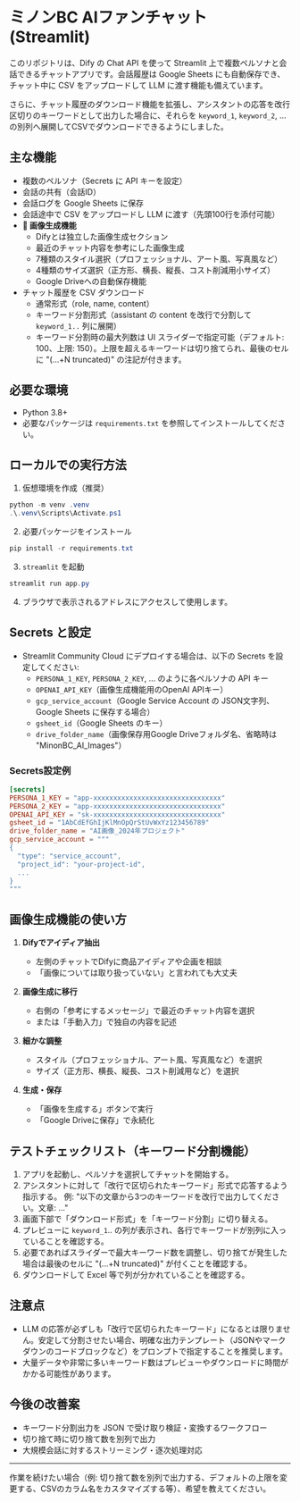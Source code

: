 # ミノンBC AIファンチャット (Streamlit)

このリポジトリは、Dify の Chat API を使って Streamlit 上で複数ペルソナと会話できるチャットアプリです。会話履歴は Google Sheets にも自動保存でき、チャット中に CSV をアップロードして LLM に渡す機能も備えています。

さらに、チャット履歴のダウンロード機能を拡張し、アシスタントの応答を改行区切りのキーワードとして出力した場合に、それらを `keyword_1`, `keyword_2`, ... の別列へ展開してCSVでダウンロードできるようにしました。

## 主な機能
- 複数のペルソナ（Secrets に API キーを設定）
- 会話の共有（会話ID）
- 会話ログを Google Sheets に保存
- 会話途中で CSV をアップロードし LLM に渡す（先頭100行を添付可能）
- **🎨 画像生成機能**
  - Difyとは独立した画像生成セクション
  - 最近のチャット内容を参考にした画像生成
  - 7種類のスタイル選択（プロフェッショナル、アート風、写真風など）
  - 4種類のサイズ選択（正方形、横長、縦長、コスト削減用小サイズ）
  - Google Driveへの自動保存機能
- チャット履歴を CSV ダウンロード
  - 通常形式（role, name, content）
  - キーワード分割形式（assistant の content を改行で分割して `keyword_1..` 列に展開）
  - キーワード分割時の最大列数は UI スライダーで指定可能（デフォルト: 100、上限: 150）。上限を超えるキーワードは切り捨てられ、最後のセルに "(...+N truncated)" の注記が付きます。

## 必要な環境
- Python 3.8+
- 必要なパッケージは `requirements.txt` を参照してインストールしてください。

## ローカルでの実行方法
1. 仮想環境を作成（推奨）
```powershell
python -m venv .venv
.\.venv\Scripts\Activate.ps1
```
2. 必要パッケージをインストール
```powershell
pip install -r requirements.txt
```
3. `streamlit` を起動
```powershell
streamlit run app.py
```
4. ブラウザで表示されるアドレスにアクセスして使用します。

## Secrets と設定
- Streamlit Community Cloud にデプロイする場合は、以下の Secrets を設定してください:
  - `PERSONA_1_KEY`, `PERSONA_2_KEY`, ... のように各ペルソナの API キー
  - `OPENAI_API_KEY`（画像生成機能用のOpenAI APIキー）
  - `gcp_service_account`（Google Service Account の JSON文字列、Google Sheets に保存する場合）
  - `gsheet_id`（Google Sheets のキー）
  - `drive_folder_name`（画像保存用Google Driveフォルダ名、省略時は "MinonBC_AI_Images"）

### Secrets設定例
```toml
[secrets]
PERSONA_1_KEY = "app-xxxxxxxxxxxxxxxxxxxxxxxxxxxxxxxx"
PERSONA_2_KEY = "app-xxxxxxxxxxxxxxxxxxxxxxxxxxxxxxxx"
OPENAI_API_KEY = "sk-xxxxxxxxxxxxxxxxxxxxxxxxxxxxxxxx"
gsheet_id = "1AbCdEfGhIjKlMnOpQrStUvWxYz123456789"
drive_folder_name = "AI画像_2024年プロジェクト"
gcp_service_account = """
{
  "type": "service_account",
  "project_id": "your-project-id",
  ...
}
"""
```

## 画像生成機能の使い方
1. **Difyでアイディア抽出**
   - 左側のチャットでDifyに商品アイディアや企画を相談
   - 「画像については取り扱っていない」と言われても大丈夫

2. **画像生成に移行**
   - 右側の「参考にするメッセージ」で最近のチャット内容を選択
   - または「手動入力」で独自の内容を記述

3. **細かな調整**
   - スタイル（プロフェッショナル、アート風、写真風など）を選択
   - サイズ（正方形、横長、縦長、コスト削減用など）を選択

4. **生成・保存**
   - 「画像を生成する」ボタンで実行
   - 「Google Driveに保存」で永続化

## テストチェックリスト（キーワード分割機能）
1. アプリを起動し、ペルソナを選択してチャットを開始する。
2. アシスタントに対して「改行で区切られたキーワード」形式で応答するよう指示する。
   例: "以下の文章から3つのキーワードを改行で出力してください。文章: ..."
3. 画面下部で「ダウンロード形式」を「キーワード分割」に切り替える。
4. プレビューに `keyword_1`.. の列が表示され、各行でキーワードが別列に入っていることを確認する。
5. 必要であればスライダーで最大キーワード数を調整し、切り捨てが発生した場合は最後のセルに "(...+N truncated)" が付くことを確認する。
6. ダウンロードして Excel 等で列が分かれていることを確認する。

## 注意点
- LLM の応答が必ずしも「改行で区切られたキーワード」になるとは限りません。安定して分割させたい場合、明確な出力テンプレート（JSONやマークダウンのコードブロックなど）をプロンプトで指定することを推奨します。
- 大量データや非常に多いキーワード数はプレビューやダウンロードに時間がかかる可能性があります。

## 今後の改善案
- キーワード分割出力を JSON で受け取り検証・変換するワークフロー
- 切り捨て時に切り捨て数を別列で出力
- 大規模会話に対するストリーミング・逐次処理対応

---
作業を続けたい場合（例: 切り捨て数を別列で出力する、デフォルトの上限を変更する、CSVのカラム名をカスタマイズする等）、希望を教えてください。
